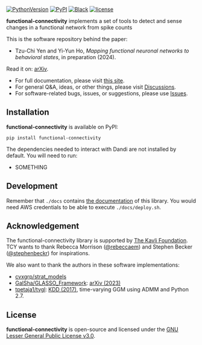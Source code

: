 [![PythonVersion](https://img.shields.io/pypi/pyversions/functional-connectivity.svg)](https://pypi.org/project/functional-connectivity/)
[![PyPI](https://img.shields.io/pypi/v/functional-connectivity)](https://pypi.org/project/functional-connectivity/)
[![Black](https://img.shields.io/badge/code%20style-black-000000.svg)](https://github.com/psf/black)
[![license](https://img.shields.io/badge/license-LGPL-green.svg?style=flat)](https://github.com/junipertcy/functional-connectivity/blob/master/LICENSE)



**functional-connectivity** implements a set of tools to detect and sense changes in a functional network from spike counts

This is the software repository behind the paper:

* Tzu-Chi Yen and Yi-Yun Ho, *Mapping functional neuronal networks to behavioral states*, in preparation (2024).

Read it on: [arXiv](https://arxiv.org/).

* For full documentation, please visit [this site](https://docs.netscied.tw/functional-connectivity/index.html).
* For general Q&A, ideas, or other things, please visit [Discussions](https://github.com/junipertcy/functional-connectivity/discussions).
* For software-related bugs, issues, or suggestions, please use [Issues](https://github.com/junipertcy/functional-connectivity/issues).


Installation
------------
**functional-connectivity** is available on PyPI:
```
pip install functional-connectivity
```

The dependencies needed to interact with Dandi are not installed by default. You will need to run:
* SOMETHING


Development
-----------
Remember that `./docs` contains [the documentation](https://docs.netscied.tw/functional-connectivity/index.html) of this library.
You would need AWS credentials to be able to execute `./docs/deploy.sh`.



Acknowledgement
---------------
The functional-connectivity library is supported by [The Kavli Foundation](https://www.kavlifoundation.org/). 
TCY wants to thank Rebecca Morrison ([@rebeccaem](https://github.com/rebeccaem)) and Stephen Becker ([@stephenbeckr](https://github.com/stephenbeckr)) for inspirations. 

We also want to thank the authors in these software implementations:
* [cvxgrp/strat_models](https://github.com/cvxgrp/strat_models)
* [GalSha/GLASSO_Framework](https://github.com/GalSha/GLASSO_Framework): [arXiv (2023)](https://arxiv.org/abs/2205.10027)
* [tpetaja1/tvgl](https://github.com/tpetaja1/tvgl): [KDD (2017)](https://dl.acm.org/doi/10.1145/3097983.3098037), time-varying GGM using ADMM and Python 2.7.

License
-------
**functional-connectivity** is open-source and licensed under the [GNU Lesser General Public License v3.0](https://www.gnu.org/licenses/lgpl-3.0.en.html).
